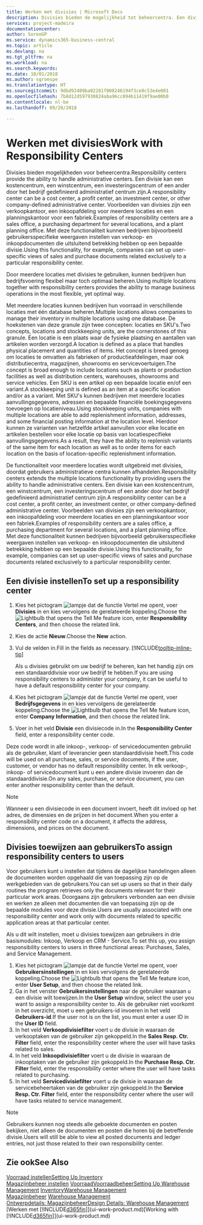 ```yaml
---
title: Werken met divisies | Microsoft Docs
description: Divisies bieden de mogelijkheid tot beheercentra. Een divisie kan een kostencentrum, een winstcentrum, een investeringscentrum of een ander door het bedrijf gedefinieerd administratief centrum zijn.
services: project-madeira
documentationcenter: 
author: SorenGP
ms.service: dynamics365-business-central
ms.topic: article
ms.devlang: na
ms.tgt_pltfrm: na
ms.workload: na
ms.search.keywords: 
ms.date: 10/01/2018
ms.author: sgroespe
ms.translationtype: HT
ms.sourcegitcommit: 9dbd92409ba02281f008246194f3ce0c53e4e001
ms.openlocfilehash: 7b8d12d597930824aba96cc894b11419f9ae00b0
ms.contentlocale: nl-be
ms.lasthandoff: 09/28/2018

---
```

# <a name="work-with-responsibility-centers"></a><span data-ttu-id="cff0e-104">Werken met divisies</span><span class="sxs-lookup"><span data-stu-id="cff0e-104">Work with Responsibility Centers</span></span>
<span data-ttu-id="cff0e-105">Divisies bieden mogelijkheden voor beheercentra.</span><span class="sxs-lookup"><span data-stu-id="cff0e-105">Responsibility centers provide the ability to handle administrative centers.</span></span> <span data-ttu-id="cff0e-106">Een divisie kan een kostencentrum, een winstcentrum, een investeringscentrum of een ander door het bedrijf gedefinieerd administratief centrum zijn.</span><span class="sxs-lookup"><span data-stu-id="cff0e-106">A responsibility center can be a cost center, a profit center, an investment center, or other company-defined administrative center.</span></span> <span data-ttu-id="cff0e-107">Voorbeelden van divisies zijn een verkoopkantoor, een inkoopafdeling voor meerdere locaties en een planningskantoor voor een fabriek.</span><span class="sxs-lookup"><span data-stu-id="cff0e-107">Examples of responsibility centers are a sales office, a purchasing department for several locations, and a plant planning office.</span></span> <span data-ttu-id="cff0e-108">Met deze functionaliteit kunnen bedrijven bijvoorbeeld gebruikersspecifieke weergaven instellen van verkoop- en inkoopdocumenten die uitsluitend betrekking hebben op een bepaalde divisie.</span><span class="sxs-lookup"><span data-stu-id="cff0e-108">Using this functionality, for example, companies can set up user-specific views of sales and purchase documents related exclusively to a particular responsibility center.</span></span>  

<span data-ttu-id="cff0e-109">Door meerdere locaties met divisies te gebruiken, kunnen bedrijven hun bedrijfsvoering flexibel maar toch optimaal beheren.</span><span class="sxs-lookup"><span data-stu-id="cff0e-109">Using multiple locations together with responsibility centers provides the ability to manage business operations in the most flexible, yet optimal way.</span></span>

<span data-ttu-id="cff0e-110">Met meerdere locaties kunnen bedrijven hun voorraad in verschillende locaties met één database beheren.</span><span class="sxs-lookup"><span data-stu-id="cff0e-110">Multiple locations allows companies to manage their inventory in multiple locations using one database.</span></span> <span data-ttu-id="cff0e-111">De hoekstenen van deze granule zijn twee concepten: locaties en SKU's.</span><span class="sxs-lookup"><span data-stu-id="cff0e-111">Two concepts, locations and stockkeeping units, are the cornerstones of this granule.</span></span> <span data-ttu-id="cff0e-112">Een locatie is een plaats waar de fysieke plaatsing en aantallen van artikelen worden verzorgd.</span><span class="sxs-lookup"><span data-stu-id="cff0e-112">A location is defined as a place that handles physical placement and quantities of items.</span></span> <span data-ttu-id="cff0e-113">Het concept is breed genoeg om locaties te omvatten als fabrieken of productieafdelingen, maar ook distributiecentra, magazijnen, showrooms en servicevoertuigen.</span><span class="sxs-lookup"><span data-stu-id="cff0e-113">The concept is broad enough to include locations such as plants or production facilities as well as distribution centers, warehouses, showrooms and service vehicles.</span></span> <span data-ttu-id="cff0e-114">Een SKU is een artikel op een bepaalde locatie en/of een variant.</span><span class="sxs-lookup"><span data-stu-id="cff0e-114">A stockkeeping unit is defined as an item at a specific location and/or as a variant.</span></span> <span data-ttu-id="cff0e-115">Met SKU's kunnen bedrijven met meerdere locaties aanvullingsgegevens, adressen en bepaalde financiële boekingsgegevens toevoegen op locatieniveau.</span><span class="sxs-lookup"><span data-stu-id="cff0e-115">Using stockkeeping units, companies with multiple locations are able to add replenishment information, addresses, and some financial posting information at the location level.</span></span> <span data-ttu-id="cff0e-116">Hierdoor kunnen ze varianten van hetzelfde artikel aanvullen voor elke locatie en artikelen bestellen voor elke locatie op basis van locatiespecifieke aanvullingsgegevens.</span><span class="sxs-lookup"><span data-stu-id="cff0e-116">As a result, they have the ability to replenish variants of the same item for each location as well as to order items for each location on the basis of location-specific replenishment information.</span></span>  

<span data-ttu-id="cff0e-117">De functionaliteit voor meerdere locaties wordt uitgebreid met divisies, doordat gebruikers administratieve centra kunnen afhandelen.</span><span class="sxs-lookup"><span data-stu-id="cff0e-117">Responsibility centers extends the multiple locations functionality by providing users the ability to handle administrative centers.</span></span> <span data-ttu-id="cff0e-118">Een divisie kan een kostencentrum, een winstcentrum, een investeringscentrum of een ander door het bedrijf gedefinieerd administratief centrum zijn.</span><span class="sxs-lookup"><span data-stu-id="cff0e-118">A responsibility center can be a cost center, a profit center, an investment center, or other company-defined administrative center.</span></span> <span data-ttu-id="cff0e-119">Voorbeelden van divisies zijn een verkoopkantoor, een inkoopafdeling voor meerdere locaties en een planningskantoor voor een fabriek.</span><span class="sxs-lookup"><span data-stu-id="cff0e-119">Examples of responsibility centers are a sales office, a purchasing department for several locations, and a plant planning office.</span></span> <span data-ttu-id="cff0e-120">Met deze functionaliteit kunnen bedrijven bijvoorbeeld gebruikersspecifieke weergaven instellen van verkoop- en inkoopdocumenten die uitsluitend betrekking hebben op een bepaalde divisie.</span><span class="sxs-lookup"><span data-stu-id="cff0e-120">Using this functionality, for example, companies can set up user-specific views of sales and purchase documents related exclusively to a particular responsibility center.</span></span>

## <a name="to-set-up-a-responsibility-center"></a><span data-ttu-id="cff0e-121">Een divisie instellen</span><span class="sxs-lookup"><span data-stu-id="cff0e-121">To set up a responsibility center</span></span>  
1.  <span data-ttu-id="cff0e-122">Kies het pictogram ![lampje dat de functie Vertel me opent](media/ui-search/search_small.png "Vertel me wat u wilt doen"), voer **Divisies** in en kies vervolgens de gerelateerde koppeling.</span><span class="sxs-lookup"><span data-stu-id="cff0e-122">Choose the ![Lightbulb that opens the Tell Me feature](media/ui-search/search_small.png "Tell me what you want to do") icon, enter **Responsibility Centers**, and then choose the related link.</span></span>  
2.  <span data-ttu-id="cff0e-123">Kies de actie **Nieuw**.</span><span class="sxs-lookup"><span data-stu-id="cff0e-123">Choose the **New** action.</span></span>  
3.  <span data-ttu-id="cff0e-124">Vul de velden in.</span><span class="sxs-lookup"><span data-stu-id="cff0e-124">Fill in the fields as necessary.</span></span> [!INCLUDE[tooltip-inline-tip](includes/tooltip-inline-tip_md.md)]  

    <span data-ttu-id="cff0e-125">Als u divisies gebruikt om uw bedrijf te beheren, kan het handig zijn om een standaarddivisie voor uw bedrijf te hebben.</span><span class="sxs-lookup"><span data-stu-id="cff0e-125">If you are using responsibility centers to administer your company, it can be useful to have a default responsibility center for your company.</span></span>
4. <span data-ttu-id="cff0e-126">Kies het pictogram ![lampje dat de functie Vertel me opent](media/ui-search/search_small.png "Vertel me wat u wilt doen"), voer **Bedrijfsgegevens** in en kies vervolgens de gerelateerde koppeling.</span><span class="sxs-lookup"><span data-stu-id="cff0e-126">Choose the ![Lightbulb that opens the Tell Me feature](media/ui-search/search_small.png "Tell me what you want to do") icon, enter **Company Information**, and then choose the related link.</span></span>
5. <span data-ttu-id="cff0e-127">Voer in het veld **Divisie** een divisiecode in.</span><span class="sxs-lookup"><span data-stu-id="cff0e-127">In the **Responsibility Center** field, enter a responsibility center code.</span></span>

<span data-ttu-id="cff0e-128">Deze code wordt in alle inkoop-, verkoop- of servicedocumenten gebruikt als de gebruiker, klant of leverancier geen standaarddivisie heeft.</span><span class="sxs-lookup"><span data-stu-id="cff0e-128">This code will be used on all purchase, sales, or service documents, if the user, customer, or vendor has no default responsibility center.</span></span> <span data-ttu-id="cff0e-129">In elk verkoop-, inkoop- of servicedocument kunt u een andere divisie invoeren dan de standaarddivisie.</span><span class="sxs-lookup"><span data-stu-id="cff0e-129">On any sales, purchase, or service document, you can enter another responsibility center than the default.</span></span>

> [!NOTE]  
>  <span data-ttu-id="cff0e-130">Wanneer u een divisiecode in een document invoert, heeft dit invloed op het adres, de dimensies en de prijzen in het document.</span><span class="sxs-lookup"><span data-stu-id="cff0e-130">When you enter a responsibility center code on a document, it affects the address, dimensions, and prices on the document.</span></span>  

## <a name="to-assign-responsibility-centers-to-users"></a><span data-ttu-id="cff0e-131">Divisies toewijzen aan gebruikers</span><span class="sxs-lookup"><span data-stu-id="cff0e-131">To assign responsibility centers to users</span></span>  
<span data-ttu-id="cff0e-132">Voor gebruikers kunt u instellen dat tijdens de dagelijkse handelingen alleen de documenten worden opgehaald die van toepassing zijn op de werkgebieden van de gebruikers.</span><span class="sxs-lookup"><span data-stu-id="cff0e-132">You can set up users so that in their daily routines the program retrieves only the documents relevant for their particular work areas.</span></span> <span data-ttu-id="cff0e-133">Doorgaans zijn gebruikers verbonden aan een divisie en werken ze alleen met documenten die van toepassing zijn op de bepaalde modules voor deze divisie.</span><span class="sxs-lookup"><span data-stu-id="cff0e-133">Users are usually associated with one responsibility center and work only with documents related to specific application areas at that particular center.</span></span>  

<span data-ttu-id="cff0e-134">Als u dit wilt instellen, moet u divisies toewijzen aan gebruikers in drie basismodules: Inkoop, Verkoop en CRM - Service.</span><span class="sxs-lookup"><span data-stu-id="cff0e-134">To set this up, you assign responsibility centers to users in three functional areas: Purchases, Sales, and Service Management.</span></span>  

1.  <span data-ttu-id="cff0e-135">Kies het pictogram ![lampje dat de functie Vertel me opent](media/ui-search/search_small.png "Vertel me wat u wilt doen"), voer **Gebruikersinstellingen** in en kies vervolgens de gerelateerde koppeling.</span><span class="sxs-lookup"><span data-stu-id="cff0e-135">Choose the ![Lightbulb that opens the Tell Me feature](media/ui-search/search_small.png "Tell me what you want to do") icon, enter **User Setup**, and then choose the related link.</span></span>  
2.  <span data-ttu-id="cff0e-136">Ga in het venster **Gebruikersinstellingen** naar de gebruiker waaraan u een divisie wilt toewijzen.</span><span class="sxs-lookup"><span data-stu-id="cff0e-136">In the **User Setup** window, select the user you want to assign a responsibility center to.</span></span> <span data-ttu-id="cff0e-137">Als de gebruiker niet voorkomt in het overzicht, moet u een gebruikers-id invoeren in het veld **Gebruikers-id**.</span><span class="sxs-lookup"><span data-stu-id="cff0e-137">If the user not is on the list, you must enter a user ID in the **User ID** field.</span></span>  
3.  <span data-ttu-id="cff0e-138">In het veld **Verkoopdivisiefilter** voert u de divisie in waaraan de verkooptaken van de gebruiker zijn gekoppeld.</span><span class="sxs-lookup"><span data-stu-id="cff0e-138">In the **Sales Resp. Ctr. Filter** field, enter the responsibility center where the user will have tasks related to sales.</span></span>  
4.  <span data-ttu-id="cff0e-139">In het veld **Inkoopdivisiefilter** voert u de divisie in waaraan de inkooptaken van de gebruiker zijn gekoppeld.</span><span class="sxs-lookup"><span data-stu-id="cff0e-139">In the **Purchase Resp. Ctr. Filter** field, enter the responsibility center where the user will have tasks related to purchasing.</span></span>  
5.  <span data-ttu-id="cff0e-140">In het veld **Servicedivisiefilter** voert u de divisie in waaraan de servicebeheertaken van de gebruiker zijn gekoppeld.</span><span class="sxs-lookup"><span data-stu-id="cff0e-140">In the **Service Resp. Ctr. Filter** field, enter the responsibility center where the user will have tasks related to service management.</span></span>  

> [!NOTE]  
>  <span data-ttu-id="cff0e-141">Gebruikers kunnen nog steeds alle geboekte documenten en posten bekijken, niet alleen de documenten en posten die horen bij de betreffende divisie.</span><span class="sxs-lookup"><span data-stu-id="cff0e-141">Users will still be able to view all posted documents and ledger entries, not just those related to their own responsibility center.</span></span>

## <a name="see-also"></a><span data-ttu-id="cff0e-142">Zie ook</span><span class="sxs-lookup"><span data-stu-id="cff0e-142">See Also</span></span>  
[<span data-ttu-id="cff0e-143">Voorraad instellen</span><span class="sxs-lookup"><span data-stu-id="cff0e-143">Setting Up Inventory</span></span>](inventory-setup-inventory.md)  
<span data-ttu-id="cff0e-144">[Magazijnbeheer instellen](warehouse-setup-warehouse.md)
[Voorraad](inventory-manage-inventory.md)[Voorraadbeheer](warehouse-manage-warehouse.md)</span><span class="sxs-lookup"><span data-stu-id="cff0e-144">[Setting Up Warehouse Management](warehouse-setup-warehouse.md)
[Inventory](inventory-manage-inventory.md)[Warehouse Management](warehouse-manage-warehouse.md)</span></span>  
<span data-ttu-id="cff0e-145">[Magazijnbeheer](warehouse-manage-warehouse.md)  </span><span class="sxs-lookup"><span data-stu-id="cff0e-145">[Warehouse Management](warehouse-manage-warehouse.md)  </span></span>  
[<span data-ttu-id="cff0e-146">Ontwerpdetails: Magazijnbeheer</span><span class="sxs-lookup"><span data-stu-id="cff0e-146">Design Details: Warehouse Management</span></span>](design-details-warehouse-management.md)  
<span data-ttu-id="cff0e-147">[Werken met [!INCLUDE[d365fin](includes/d365fin_md.md)]](ui-work-product.md)</span><span class="sxs-lookup"><span data-stu-id="cff0e-147">[Working with [!INCLUDE[d365fin](includes/d365fin_md.md)]](ui-work-product.md)</span></span>

